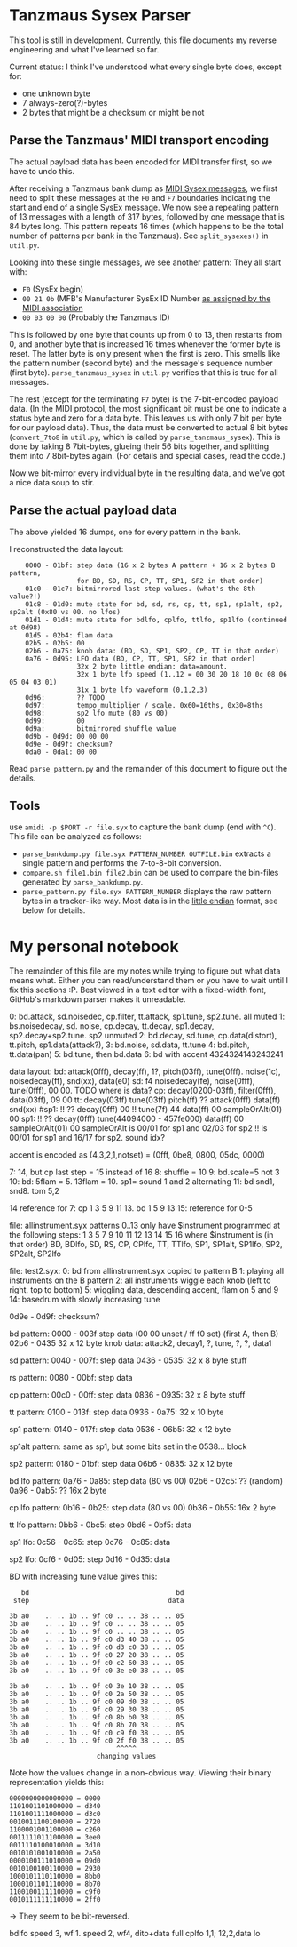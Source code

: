 # Tanzmaus Sysex Parser

This tool is still in development. Currently, this file documents
my reverse engineering and what I've learned so far.

Current status: I think I've understood what every single byte does, except for:

  - one unknown byte
  - 7 always-zero(?)-bytes
  - 2 bytes that might be a checksum or might be not

## Parse the Tanzmaus' MIDI transport encoding

The actual payload data has been encoded for MIDI transfer first, so we have to undo this.

After receiving a Tanzmaus bank dump as [MIDI Sysex messages](https://web.archive.org/web/20200426235221/https://electronicmusic.fandom.com/wiki/System_exclusive), we first need to
split these messages at the `F0` and `F7` boundaries indicating the start and end of a single
SysEx message. We now see a repeating pattern of 13 messages with a length of 317 bytes,
followed by one message that is 84 bytes long. This pattern repeats 16 times (which happens
to be the total number of patterns per bank in the Tanzmaus). See `split_sysexes()` in `util.py`.

Looking into these single messages, we see another pattern: They all start with:

- `F0` (SysEx begin)
- `00 21 0b` (MFB's Manufacturer SysEx ID Number [as assigned by the MIDI association](https://web.archive.org/web/20200426235324/https://www.midi.org/specifications-old/item/manufacturer-id-numbers)
- `00 03 00 00` (Probably the Tanzmaus ID)

This is followed by one byte that counts up from 0 to 13, then restarts from 0, and another byte
that is increased 16 times whenever the former byte is reset. The latter byte is only present
when the first is zero. This smells like the pattern number (second byte) and the message's
sequence number (first byte). `parse_tanzmaus_sysex` in `util.py` verifies that this is true
for all messages.

The rest (except for the terminating `F7` byte) is the 7-bit-encoded payload data. (In the MIDI
protocol, the most significant bit must be one to indicate a status byte and zero for a data byte.
This leaves us with only 7 bit per byte for our payload data). Thus, the data must be converted
to actual 8 bit bytes (`convert_7to8` in `util.py`, which is called by `parse_tanzmaus_sysex`).
This is done by taking 8 7bit-bytes, glueing their 56 bits together, and splitting them into 7
8bit-bytes again. (For details and special cases, read the code.)

Now we bit-mirror every individual byte in the resulting data, and we've got a nice data soup
to stir.

## Parse the actual payload data

The above yielded 16 dumps, one for every pattern in the bank.

I reconstructed the data layout:

```
	0000 - 01bf: step data (16 x 2 bytes A pattern + 16 x 2 bytes B pattern,
	             for BD, SD, RS, CP, TT, SP1, SP2 in that order)
	01c0 - 01c7: bitmirrored last step values. (what's the 8th value?!)
	01c8 - 01d0: mute state for bd, sd, rs, cp, tt, sp1, sp1alt, sp2, sp2alt (0x80 vs 00. no lfos)
	01d1 - 01d4: mute state for bdlfo, cplfo, ttlfo, sp1lfo (continued at 0d98)
	01d5 - 02b4: flam data
	02b5 - 02b5: 00
	02b6 - 0a75: knob data: (BD, SD, SP1, SP2, CP, TT in that order)
	0a76 - 0d95: LFO data (BD, CP, TT, SP1, SP2 in that order)
	             32x 2 byte little endian: data=amount.
	             32x 1 byte lfo speed (1..12 = 00 30 20 18 10 0c 08 06 05 04 03 01)
	             31x 1 byte lfo waveform (0,1,2,3)
	0d96:        ?? TODO
	0d97:        tempo multiplier / scale. 0x60=16ths, 0x30=8ths
	0d98:        sp2 lfo mute (80 vs 00)
	0d99:        00
	0d9a:        bitmirrored shuffle value
	0d9b - 0d9d: 00 00 00
	0d9e - 0d9f: checksum?
	0da0 - 0da1: 00 00
```

Read `parse_pattern.py` and the remainder of this document to figure out the details.


## Tools

use `amidi -p $PORT -r file.syx` to capture the bank dump (end with `^C`). This file can
be analyzed as follows:

  - `parse_bankdump.py file.syx PATTERN_NUMBER OUTFILE.bin` extracts a single pattern and performs the 7-to-8-bit conversion.
  - `compare.sh file1.bin file2.bin` can be used to compare the bin-files generated by `parse_bankdump.py`.
  - `parse_pattern.py file.syx PATTERN_NUMBER` displays the raw pattern bytes in a tracker-like way.
    Most data is in the [little endian](https://en.wikipedia.org/wiki/Endianness#Little-endian)
    format, see below for details.

# My personal notebook

The remainder of this file are my notes while trying to figure out what data means
what. Either you can read/understand them or you have to wait until I fix this sections :P.
Best viewed in a text editor with a fixed-width font, GitHub's markdown parser makes it unreadable.



0: bd.attack, sd.noisedec, cp.filter, tt.attack, sp1.tune, sp2.tune. all muted
1: bs.noisedecay, sd. noise, cp.decay, tt.decay, sp1.decay, sp2.decay+sp2.tune. sp2 unmuted
2: bd.decay, sd.tune, cp.data(distort), tt.pitch, sp1.data(attack?),
3: bd.noise, sd.data, tt.tune
4: bd.pitch, tt.data(pan)
5: bd.tune, then bd.data
6: bd with accent 4324324143243241

data layout:
bd: attack(0fff), decay(ff), 1?, pitch(03ff), tune(0fff). noise(1c), noisedecay(ff), snd(xx), data(e0)
sd: f4 noisedecay(fe), noise(0fff), tune(0fff), 00 00. TODO where is data?
cp: decay(0200-03ff), filter(0fff), data(03ff), 09 00
tt: decay(03ff) tune(03ff)  pitch(ff) ?? attack(0fff) data(ff) snd(xx)
#sp1: !! ?? decay(0fff) 00 !! tune(7f) 44 data(ff) 00 sampleOrAlt(01) 00
sp1: !! ?? decay(0fff) tune(44094000 - 457fe000)  data(ff) 00 sampleOrAlt(01) 00
sampleOrAlt is 00/01 for sp1 and 02/03 for sp2
!! is 00/01 for sp1 and 16/17 for sp2. sound idx?

accent is encoded as (4,3,2,1,notset) = (0fff, 0be8, 0800, 05dc, 0000)

7: 14, but cp last step = 15 instead of 16
8: shuffle = 10
9: bd.scale=5 not 3
10: bd: 5flam = 5. 13flam = 10. sp1= sound 1 and 2 alternating
11: bd snd1, snd8. tom 5,2

14 reference for 7: cp 1 3 5 9 11 13. bd 1 5 9 13
15: reference for 0-5

	


file: allinstrument.syx
	patterns 0..13 only have $instrument programmed at the following steps:
		1     3     5     7     9  10 11 12 13 14 15 16
		where $instrument is (in that order) BD, BDlfo, SD, RS, CP, CPlfo, TT,
		TTlfo, SP1, SP1alt, SP1lfo, SP2, SP2alt, SP2lfo

file: test2.syx:
	0: bd from allinstrument.syx copied to pattern B
	1: playing all instruments on the B pattern
	2: all instruments wiggle each knob (left to right. top to bottom)
	5: wiggling data, descending accent, flam on 5 and 9
	14: basedrum with slowly increasing tune

0d9e - 0d9f: checksum?

bd pattern:
	0000 - 003f step data (00 00 unset / ff f0 set) (first A, then B)
	02b6 - 0435 32 x 12 byte knob data: attack2, decay1, ?, tune, ?, ?, data1

sd pattern:
	0040 - 007f: step data
	0436 - 0535: 32 x 8 byte stuff

rs pattern:
	0080 - 00bf: step data

cp pattern:
	00c0 - 00ff: step data
	0836 - 0935: 32 x 8 byte stuff

tt pattern:
	0100 - 013f: step data
	0936 - 0a75: 32 x 10 byte

sp1 pattern:
	0140 - 017f: step data
	0536 - 06b5: 32 x 12 byte

sp1alt pattern: same as sp1, but some bits set in the 0538... block

sp2 pattern:
	0180 - 01bf: step data
	06b6 - 0835: 32 x 12 byte

bd lfo pattern:
	0a76 - 0a85: step data (80 vs 00)
	02b6 - 02c5: ?? (random)
	0a96 - 0ab5: ?? 16x 2 byte

cp lfo pattern:
	0b16 - 0b25: step data (80 vs 00)
	0b36 - 0b55: 16x 2 byte

tt lfo pattern:
	0bb6 - 0bc5: step
	0bd6 - 0bf5: data

sp1 lfo:
	0c56 - 0c65: step
	0c76 - 0c85: data

sp2 lfo:
	0cf6 - 0d05: step
	0d16 - 0d35: data



BD with increasing tune value gives this:
```
   bd                                     bd
 step                                   data

3b a0    .. .. 1b .. 9f c0 .. .. 38 .. .. 05
3b a0    .. .. 1b .. 9f c0 .. .. 38 .. .. 05
3b a0    .. .. 1b .. 9f c0 .. .. 38 .. .. 05
3b a0    .. .. 1b .. 9f c0 d3 40 38 .. .. 05
3b a0    .. .. 1b .. 9f c0 d3 c0 38 .. .. 05
3b a0    .. .. 1b .. 9f c0 27 20 38 .. .. 05
3b a0    .. .. 1b .. 9f c0 c2 60 38 .. .. 05
3b a0    .. .. 1b .. 9f c0 3e e0 38 .. .. 05

3b a0    .. .. 1b .. 9f c0 3e 10 38 .. .. 05
3b a0    .. .. 1b .. 9f c0 2a 50 38 .. .. 05
3b a0    .. .. 1b .. 9f c0 09 d0 38 .. .. 05
3b a0    .. .. 1b .. 9f c0 29 30 38 .. .. 05
3b a0    .. .. 1b .. 9f c0 8b b0 38 .. .. 05
3b a0    .. .. 1b .. 9f c0 8b 70 38 .. .. 05
3b a0    .. .. 1b .. 9f c0 c9 f0 38 .. .. 05
3b a0    .. .. 1b .. 9f c0 2f f0 38 .. .. 05
                           ^^^^^
                      changing values
```

Note how the values change in a non-obvious way.
Viewing their binary representation yields this:

```
0000000000000000 = 0000
1101001101000000 = d340
1101001111000000 = d3c0
0010011100100000 = 2720
1100001001100000 = c260
0011111011100000 = 3ee0
0011110100010000 = 3d10
0010101001010000 = 2a50
0000100111010000 = 09d0
0010100100110000 = 2930
1000101110110000 = 8bb0
1000101101110000 = 8b70
1100100111110000 = c9f0
0010111111110000 = 2ff0
```

-> They seem to be bit-reversed.


bdlfo speed 3, wf 1. speed 2, wf4, dito+data full
cplfo 1,1; 12,2,data lo
